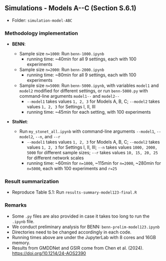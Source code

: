 ## Simulations - Models A--C (Section S.6.1)

- Folder: `simulation-model-ABC`

### Methodology implementation

- **BENN**: 
  - Sample size `n=1000`: Run `benn-1000.ipynb` 
    - running time: ~40min for all 9 settings, each with 100 experiments
  - Sample size `n=2000`: Run `benn-2000.ipynb` 
    - running time: ~80min for all 9 settings, each with 100 experiments
  - Sample size `n=5000`: Run `benn-5000.ipynb`, with variables `model1` and `model2` modified for different settings, or run `benn-5000.py` with command-line arguments `model1--` and `model2--`
    - `--model1` takes values `1, 2, 3` for Models A, B, C; `--model2` takes values `1, 2, 3` for Settings I, II, III
    - running time: ~45min for each setting, with 100 experiments
      
- **StoNet**: 
  - Run `my_stonet_all.ipynb` with command-line arguments `--model1`, `--model2`, `--n`, and `--r`
    - `--model1` takes values `1, 2, 3` for Models A, B, C; `--model2` takes values `1, 2, 3` for Settings I, II, III; 
    `--n` takes values `1000, 2000, 5000` for different sample sizes; `--r` takes values `10, 15, 20, 25` for different network scales
    - running time: ~60min for `n=1000`, ~115min for `n=2000`, ~280min for `n=5000`, each with 100 experiments and `r=25`



### Result summarization

- Reproduce Table S.1: Run `results-summary-model123-final.R`


### Remarks

- Some `.py` files are also provided in case it takes too long to run the `.ipynb` file.
- We conduct preliminary analysis for BENN: `benn-prelim-model123.ipynb`
- Directories need to be changed accordingly in each code.
- Running times above are under the JupyterLab with 8 cores and 16GB memory.
- Results from GMDDNet and GSIR come from Chen et al. (2024). https://doi.org/10.1214/24-AOS2390





